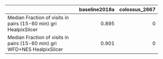 |                                                                          |   baseline2018a |   colossus_2667 |
|:-------------------------------------------------------------------------|----------------:|----------------:|
| Median Fraction of visits in pairs (15-60 min) gri HealpixSlicer         |           0.895 |               0 |
| Median Fraction of visits in pairs (15-60 min) gri WFD+NES HealpixSlicer |           0.901 |               0 |
